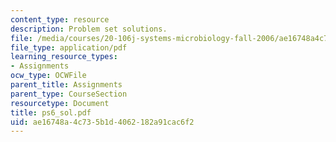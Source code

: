 ```yaml
---
content_type: resource
description: Problem set solutions.
file: /media/courses/20-106j-systems-microbiology-fall-2006/ae16748a4c735b1d4062182a91cac6f2_ps6_sol.pdf
file_type: application/pdf
learning_resource_types:
- Assignments
ocw_type: OCWFile
parent_title: Assignments
parent_type: CourseSection
resourcetype: Document
title: ps6_sol.pdf
uid: ae16748a-4c73-5b1d-4062-182a91cac6f2
---
```

